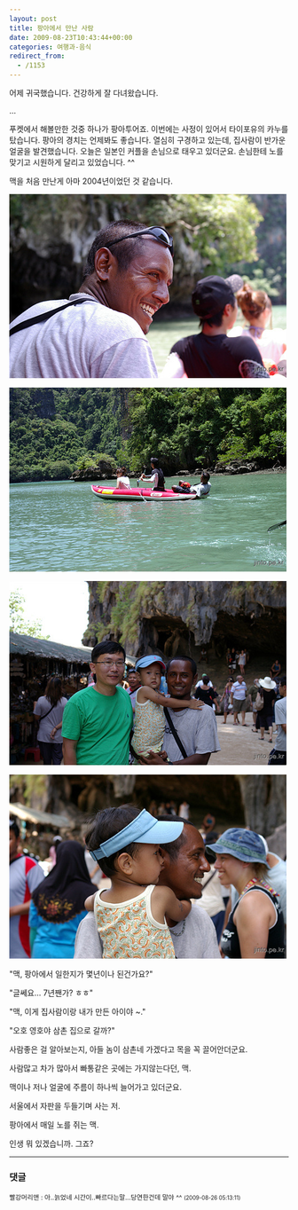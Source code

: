 ```yaml
---
layout: post
title: 팡아에서 만난 사람
date: 2009-08-23T10:43:44+00:00
categories: 여행과-음식
redirect_from:
  - /1153
---
```


어제 귀국했습니다. 건강하게 잘 다녀왔습니다.

...

푸켓에서 해볼만한 것중 하나가 팡아투어죠. 이번에는 사정이 있어서 타이포유의 카누를 탔습니다. 팡아의 경치는 언제봐도 좋습니다. 열심히 구경하고 있는데, 집사람이 반가운 얼굴을 발견했습니다. 오늘은 일본인 커플을 손님으로 태우고 있더군요. 손님한테 노를 맞기고 시원하게 달리고 있었습니다. ^^

맥을 처음 만난게 아마 2004년이었던 것 같습니다.

![ ](/assets/media/uploads_1_cfile4.uf.2010951E4A911D3E8D4B86.jpg)

![ ](/assets/media/uploads_1_cfile2.uf.1210951E4A911D3F8E94D4.jpg)

![ ](/assets/media/uploads_1_cfile21.uf.1210951E4A911D408F340E.jpg)

![ ](/assets/media/uploads_1_cfile21.uf.1110951E4A911D4090E5F5.jpg)

"맥, 팡아에서 일한지가 몇년이나 된건가요?"

"글쎄요... 7년짼가? ㅎㅎ"

"맥, 이게 집사람이랑 내가 만든 아이야 ~."

"오호 영호야 삼촌 집으로 갈까?"

 

사람좋은 걸 알아보는지, 아들 놈이 삼촌네 가겠다고 목을 꼭 끌어안더군요.

사람많고 차가 많아서 빠통같은 곳에는 가지않는다던, 맥.

맥이나 저나 얼굴에 주름이 하나씩 늘어가고 있더군요.

 

서울에서 자판을 두들기며 사는 저.

팡아에서 매일 노를 쥐는 맥.

 

인생 뭐 있겠습니까. 그죠?

* * *

### 댓글



<!--- cmt:1194 --->
<!--- mail: --->
<!--- parent:0 --->

<small class=comment>빨강머리앤 : 아..늙었네 시간이..빠르다는말...당연한건데 말야 ^^ <small>(2009-08-26 05:13:11)</small></small>

